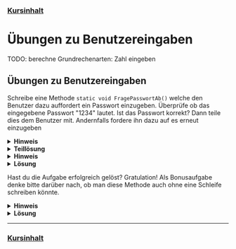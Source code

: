 ### [Kursinhalt](../README.md)


Übungen zu Benutzereingaben
===========================

TODO: berechne Grundrechenarten: Zahl eingeben

Übungen zu Benutzereingaben
----------------------------

Schreibe eine Methode `static void FragePasswortAb()` welche den Benutzer dazu auffordert ein Passwort einzugeben. Überprüfe ob das eingegebene Passwort "1234" lautet. Ist das Passwort korrekt? Dann teile dies dem Benutzer mit. Andernfalls fordere ihn dazu auf es erneut einzugeben

<details>
  <summary><b>Hinweis</b></summary>

  - Verwende eine `while`-Schleife.
  - Verwende die Methode `Console.ReadLine()`.
</details>

<details>
    <summary><b>Teillösung</b></summary>

```cs
static void FragePasswortAb()
{
    while(true)
    {
        Console.WriteLine("Wie lautet das Passwort?");

        string eingabe = Console.ReadLine();
        
        // Überprüfe die Eingabe.
    } 
}
```
</details>

<details>
  <summary><b>Hinweis</b></summary>

  - Verwende `if-else`.
  - Beende die Schleife im Erfolgsfall.
</details>

<details>
    <summary><b>Lösung</b></summary>

```cs
static void FragePasswortAb()
{
    while(true)
    {
        Console.WriteLine("Wie lautet das Passwort?");

        string eingabe = Console.ReadLine();
        if(eingabe == "1234")
        {
            Console.WriteLine("Korrekt!");
            break;
        }
        else
        {
            Console.WriteLine("Falsches Passwort!");
        }
    } 
}
```
</details>


Hast du die Aufgabe erfolgreich gelöst? Gratulation! Als Bonusaufgabe denke bitte darüber nach, ob man diese Methode auch ohne eine Schleife schreiben könnte.

<details>
  <summary><b>Hinweis</b></summary>

  - Du musst in der Methode die Methode selbst wieder aufrufen (Rekursion).
</details>

<details>
    <summary><b>Lösung</b></summary>

```cs
static void FragePasswortAb()
{
    Console.WriteLine("Wie lautet das Passwort?");

    string eingabe = Console.ReadLine();
    if (eingabe == "1234")
    {
        Console.WriteLine("Korrekt!");
    }
    else
    {
        Console.WriteLine("Falsches Passwort!");
        FragePasswortAb();
    }
}
```
</details>

---

### [Kursinhalt](../README.md)
